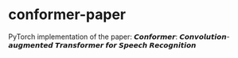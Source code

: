 # conformer-paper
PyTorch implementation of the paper: 𝘾𝙤𝙣𝙛𝙤𝙧𝙢𝙚𝙧: 𝘾𝙤𝙣𝙫𝙤𝙡𝙪𝙩𝙞𝙤𝙣-𝙖𝙪𝙜𝙢𝙚𝙣𝙩𝙚𝙙 𝙏𝙧𝙖𝙣𝙨𝙛𝙤𝙧𝙢𝙚𝙧 𝙛𝙤𝙧 𝙎𝙥𝙚𝙚𝙘𝙝 𝙍𝙚𝙘𝙤𝙜𝙣𝙞𝙩𝙞𝙤𝙣
